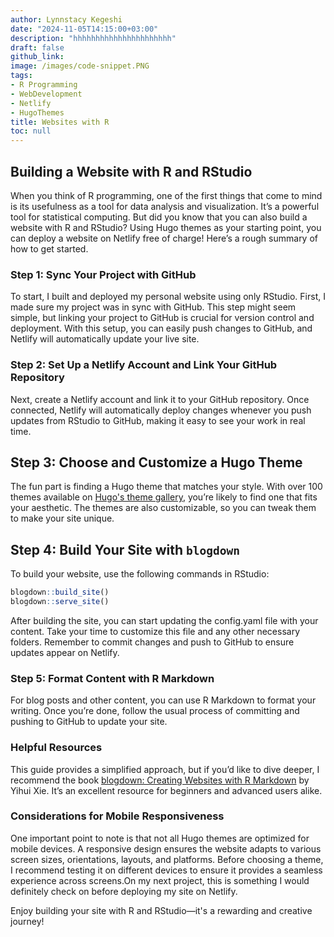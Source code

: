 ```yaml
---
author: Lynnstacy Kegeshi
date: "2024-11-05T14:15:00+03:00"
description: "hhhhhhhhhhhhhhhhhhhhhh"
draft: false
github_link: 
image: /images/code-snippet.PNG
tags:
- R Programming
- WebDevelopment
- Netlify
- HugoThemes
title: Websites with R
toc: null
---
```



## Building a Website with R and RStudio

When you think of R programming, one of the first things that come to mind is its usefulness as a tool for data analysis and visualization. It’s a powerful tool for statistical computing. But did you know that you can also build a website with R and RStudio? Using Hugo themes as your starting point, you can deploy a website on Netlify free of charge! Here’s a rough summary of how to get started.

### Step 1: Sync Your Project with GitHub

To start, I built and deployed my personal website using only RStudio. First, I made sure my project was in sync with GitHub. This step might seem simple, but linking your project to GitHub is crucial for version control and deployment. With this setup, you can easily push changes to GitHub, and Netlify will automatically update your live site.

### Step 2: Set Up a Netlify Account and Link Your GitHub Repository

Next, create a Netlify account and link it to your GitHub repository. Once connected, Netlify will automatically deploy changes whenever you push updates from RStudio to GitHub, making it easy to see your work in real time.

## Step 3: Choose and Customize a Hugo Theme

The fun part is finding a Hugo theme that matches your style. With over 100 themes available on [Hugo's theme gallery](https://themes.gohugo.io/), you’re likely to find one that fits your aesthetic. The themes are also customizable, so you can tweak them to make your site unique.

## Step 4: Build Your Site with `blogdown`

To build your website, use the following commands in RStudio:

```r
blogdown::build_site()
blogdown::serve_site()
```

After building the site, you can start updating the config.yaml file with your content. Take your time to customize this file and any other necessary folders. Remember to commit changes and push to GitHub to ensure updates appear on Netlify.

### Step 5: Format Content with R Markdown

For blog posts and other content, you can use R Markdown to format your writing. Once you’re done, follow the usual process of committing and pushing to GitHub to update your site.

### Helpful Resources

This guide provides a simplified approach, but if you’d like to dive deeper, I recommend the book [blogdown: Creating Websites with R Markdown](https://bookdown.org/yihui/blogdown/)
by Yihui Xie. It’s an excellent resource for beginners and advanced users alike.

### Considerations for Mobile Responsiveness
One important point to note is that not all Hugo themes are optimized for mobile devices. A responsive design ensures the website adapts to various screen sizes, orientations, layouts, and platforms. Before choosing a theme, I recommend testing it on different devices to ensure it provides a seamless experience across screens.On my next project, this is something I would definitely check on before deploying my site on Netlify.

Enjoy building your site with R and RStudio—it's a rewarding and creative journey!